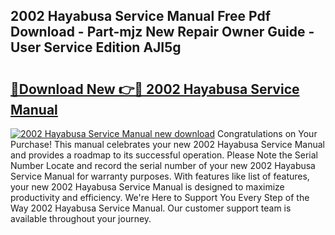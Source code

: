 ## 2002 Hayabusa Service Manual Free Pdf Download - Part-mjz New Repair Owner Guide - User Service Edition AJI5g

# <h2><a href="http://bc11679.oget.top/?id=2002+Hayabusa+Service+Manual">🔗Download New 👉🔴 2002 Hayabusa Service Manual</a></h2>

[![2002 Hayabusa Service Manual new download](https://i.imgur.com/5g1atiW.png)](http://bc11679.oget.top/?id=2002+Hayabusa+Service+Manual)
Congratulations on Your Purchase! This manual celebrates your new 2002 Hayabusa Service Manual and provides a roadmap to its successful operation. Please Note the Serial Number Locate and record the serial number of your new 2002 Hayabusa Service Manual for warranty purposes. With features like list of features, your new 2002 Hayabusa Service Manual is designed to maximize productivity and efficiency. We're Here to Support You Every Step of the Way 2002 Hayabusa Service Manual. Our customer support team is available throughout your journey.
